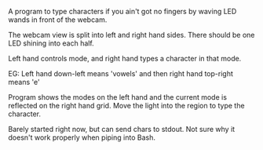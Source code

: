 A program to type characters if you ain't got
no fingers by waving LED wands in front of
the webcam.

The webcam view is split into left and right
hand sides. There should be one LED shining
into each half.

Left hand controls mode, and right hand types
a character in that mode.

EG: Left hand down-left means 'vowels' and
then right hand top-right means 'e'

Program shows the modes on the left hand
and the current mode is reflected on the
right hand grid. Move the light into the
region to type the character.

Barely started right now, but can send chars
to stdout. Not sure why it doesn't work properly
when piping into Bash.
